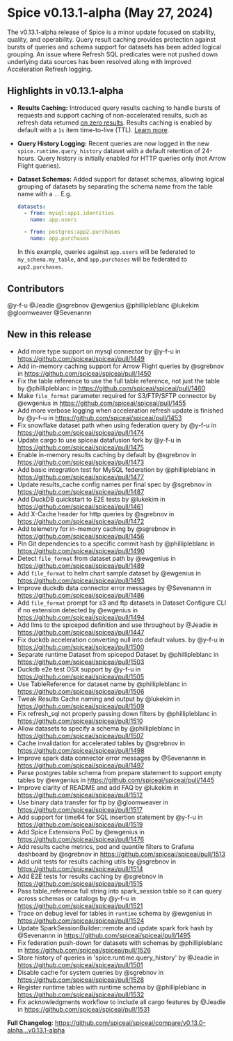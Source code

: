 # Spice v0.13.1-alpha (May 27, 2024)

The v0.13.1-alpha release of Spice is a minor update focused on stability, quality, and operability. Query result caching provides protection against bursts of queries and schema support for datasets has been added logical grouping. An issue where Refresh SQL predicates were not pushed down underlying data sources has been resolved along with improved Acceleration Refresh logging.

## Highlights in v0.13.1-alpha

- **Results Caching:** Introduced query results caching to handle bursts of requests and support caching of non-accelerated results, such as refresh data returned [on zero results](https://docs.spiceai.org/data-accelerators/data-refresh#behavior-on-zero-results). Results caching is enabled by default with a `1s` item time-to-live (TTL). [Learn more](https://docs.spiceai.org/features/caching).

- **Query History Logging:** Recent queries are now logged in the new `spice.runtime.query_history` dataset with a default retention of 24-hours. Query history is initially enabled for HTTP queries only (not Arrow Flight queries).

- **Dataset Schemas:** Added support for dataset schemas, allowing logical grouping of datasets by separating the schema name from the table name with a `.`. E.g.

  ```yaml
  datasets:
    - from: mysql:app1.identities
      name: app.users

    - from: postgres:app2.purchases
      name: app.purchases
  ```

  In this example, queries against `app.users` will be federated to `my_schema.my_table`, and `app.purchases` will be federated to `app2.purchases`.

## Contributors

@y-f-u
@Jeadie
@sgrebnov
@ewgenius
@phillipleblanc
@lukekim
@gloomweaver
@Sevenannn

## New in this release

- Add more type support on mysql connector by @y-f-u in https://github.com/spiceai/spiceai/pull/1449
- Add in-memory caching support for Arrow Flight queries by @sgrebnov in https://github.com/spiceai/spiceai/pull/1450
- Fix the table reference to use the full table reference, not just the table by @phillipleblanc in https://github.com/spiceai/spiceai/pull/1460
- Make `file_format` parameter required for S3/FTP/SFTP connector by @ewgenius in https://github.com/spiceai/spiceai/pull/1455
- Add more verbose logging when acceleration refresh update is finished by @y-f-u in https://github.com/spiceai/spiceai/pull/1453
- Fix snowflake dataset path when using federation query by @y-f-u in https://github.com/spiceai/spiceai/pull/1474
- Update cargo to use spiceai datafusion fork by @y-f-u in https://github.com/spiceai/spiceai/pull/1475
- Enable in-memory results caching by default by @sgrebnov in https://github.com/spiceai/spiceai/pull/1473
- Add basic integration test for MySQL federation by @phillipleblanc in https://github.com/spiceai/spiceai/pull/1477
- Update results_cache config names per final spec by @sgrebnov in https://github.com/spiceai/spiceai/pull/1487
- Add DuckDB quickstart to E2E tests by @lukekim in https://github.com/spiceai/spiceai/pull/1461
- Add X-Cache header for http queries by @sgrebnov in https://github.com/spiceai/spiceai/pull/1472
- Add telemetry for in-memory caching by @sgrebnov in https://github.com/spiceai/spiceai/pull/1456
- Pin Git dependencies to a specific commit hash by @phillipleblanc in https://github.com/spiceai/spiceai/pull/1490
- Detect `file_format` from dataset path by @ewgenius in https://github.com/spiceai/spiceai/pull/1489
- Add `file_format` to helm chart sample dataset by @ewgenius in https://github.com/spiceai/spiceai/pull/1493
- Improve duckdb data connector error messages by @Sevenannn in https://github.com/spiceai/spiceai/pull/1486
- Add `file_format` prompt for s3 and ftp datasets in Dataset Configure CLI if no extension detected by @ewgenius in https://github.com/spiceai/spiceai/pull/1494
- Add llms to the spicepod definition and use throughout by @Jeadie in https://github.com/spiceai/spiceai/pull/1447
- Fix duckdb acceleration converting null into default values. by @y-f-u in https://github.com/spiceai/spiceai/pull/1500
- Separate runtime Dataset from spicepod Dataset by @phillipleblanc in https://github.com/spiceai/spiceai/pull/1503
- Duckdb e2e test OSX support by @y-f-u in https://github.com/spiceai/spiceai/pull/1505
- Use TableReference for dataset name by @phillipleblanc in https://github.com/spiceai/spiceai/pull/1506
- Tweak Results Cache naming and output by @lukekim in https://github.com/spiceai/spiceai/pull/1509
- Fix refresh_sql not properly passing down filters by @phillipleblanc in https://github.com/spiceai/spiceai/pull/1510
- Allow datasets to specify a schema by @phillipleblanc in https://github.com/spiceai/spiceai/pull/1507
- Cache invalidation for accelerated tables by @sgrebnov in https://github.com/spiceai/spiceai/pull/1498
- Improve spark data connector error messages by @Sevenannn in https://github.com/spiceai/spiceai/pull/1497
- Parse postgres table schema from prepare statement to support empty tables by @ewgenius in https://github.com/spiceai/spiceai/pull/1445
- Improve clarity of README and add FAQ by @lukekim in https://github.com/spiceai/spiceai/pull/1512
- Use binary data transfer for ftp by @gloomweaver in https://github.com/spiceai/spiceai/pull/1517
- Add support for time64 for SQL insertion statement by @y-f-u in https://github.com/spiceai/spiceai/pull/1519
- Add Spice Extensions PoC by @ewgenius in https://github.com/spiceai/spiceai/pull/1476
- Add results cache metrics, pod and quantile filters to Grafana dashboard by @sgrebnov in https://github.com/spiceai/spiceai/pull/1513
- Add unit tests for results caching utils by @sgrebnov in https://github.com/spiceai/spiceai/pull/1514
- Add E2E tests for results caching by @sgrebnov in https://github.com/spiceai/spiceai/pull/1515
- Pass table_reference full string into spark_session table so it can query across schemas or catalogs by @y-f-u in https://github.com/spiceai/spiceai/pull/1521
- Trace on debug level for tables in `runtime` schema by @ewgenius in https://github.com/spiceai/spiceai/pull/1524
- Update SparkSessionBuilder::remote and update spark fork hash by @Sevenannn in https://github.com/spiceai/spiceai/pull/1495
- Fix federation push-down for datasets with schemas by @phillipleblanc in https://github.com/spiceai/spiceai/pull/1526
- Store history of queries in 'spice.runtime.query_history' by @Jeadie in https://github.com/spiceai/spiceai/pull/1501
- Disable cache for system queries by @sgrebnov in https://github.com/spiceai/spiceai/pull/1528
- Register runtime tables with runtime schema by @phillipleblanc in https://github.com/spiceai/spiceai/pull/1532
- Fix acknowledgments workflow to include all cargo features by @Jeadie in https://github.com/spiceai/spiceai/pull/1531

**Full Changelog**: https://github.com/spiceai/spiceai/compare/v0.13.0-alpha...v0.13.1-alpha
